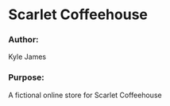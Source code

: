 # Scarlet Coffeehouse

### Author:
Kyle James
### Purpose:
 A fictional online store for Scarlet Coffeehouse